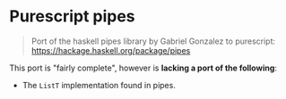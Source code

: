 # Purescript pipes

> Port of the haskell pipes library by Gabriel Gonzalez to purescript:
> https://hackage.haskell.org/package/pipes

This port is "fairly complete", however is **lacking a port of the following**:

* The `ListT` implementation found in pipes.
